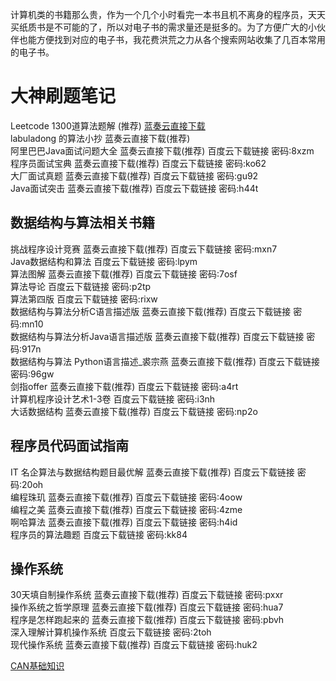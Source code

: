 计算机类的书籍那么贵，作为一个几个小时看完一本书且机不离身的程序员，天天买纸质书是不可能的了，所以对电子书的需求量还是挺多的。为了方便广大的小伙伴也能方便找到对应的电子书，我花费洪荒之力从各个搜索网站收集了几百本常用的电子书。<br>

大神刷题笔记
===
Leetcode 1300道算法题解 (推荐) [蓝奏云直接下载](https://wws.lanzoui.com/iDjtxpbhgrg "悬停显示")<br>
labuladong 的算法小抄 蓝奏云直接下载(推荐)<br>
阿里巴巴Java面试问题大全 蓝奏云直接下载(推荐) 百度云下载链接 密码:8xzm<br>
程序员面试宝典 蓝奏云直接下载(推荐) 百度云下载链接 密码:ko62<br>
大厂面试真题 蓝奏云直接下载(推荐) 百度云下载链接 密码:gu92<br>
Java面试突击 蓝奏云直接下载(推荐) 百度云下载链接 密码:h44t<br>

数据结构与算法相关书籍
--------------------
挑战程序设计竞赛 蓝奏云直接下载(推荐) 百度云下载链接 密码:mxn7<br>
Java数据结构和算法 百度云下载链接 密码:lpym<br>
算法图解 蓝奏云直接下载(推荐) 百度云下载链接 密码:7osf<br>
算法导论 百度云下载链接 密码:p2tp<br>
算法第四版 百度云下载链接 密码:rixw<br>
数据结构与算法分析C语言描述版 蓝奏云直接下载(推荐) 百度云下载链接 密码:mn10<br>
数据结构与算法分析Java语言描述版 蓝奏云直接下载(推荐) 百度云下载链接 密码:917n<br>
数据结构与算法 Python语言描述_裘宗燕 蓝奏云直接下载(推荐) 百度云下载链接 密码:96gw<br>
剑指offer 蓝奏云直接下载(推荐) 百度云下载链接 密码:a4rt<br>
计算机程序设计艺术1-3卷 百度云下载链接 密码:i3nh<br>
大话数据结构 蓝奏云直接下载(推荐) 百度云下载链接 密码:np2o<br>

程序员代码面试指南
----------------
IT 名企算法与数据结构题目最优解 蓝奏云直接下载(推荐) 百度云下载链接 密码:20oh<br>
编程珠玑 蓝奏云直接下载(推荐) 百度云下载链接 密码:4oow<br>
编程之美 蓝奏云直接下载(推荐) 百度云下载链接 密码:4zme<br>
啊哈算法 蓝奏云直接下载(推荐) 百度云下载链接 密码:h4id<br>
程序员的算法趣题 百度云下载链接 密码:kk84<br>

操作系统
----------------------
30天填自制操作系统 蓝奏云直接下载(推荐) 百度云下载链接 密码:pxxr<br>
操作系统之哲学原理 蓝奏云直接下载(推荐) 百度云下载链接 密码:hua7<br>
程序是怎样跑起来的 蓝奏云直接下载(推荐) 百度云下载链接 密码:pbvh<br>
深入理解计算机操作系统 百度云下载链接 密码:2toh<br>
现代操作系统 蓝奏云直接下载(推荐) 百度云下载链接 密码:huk2<br>

 [CAN基础知识](CAN基础知识介绍.md)

